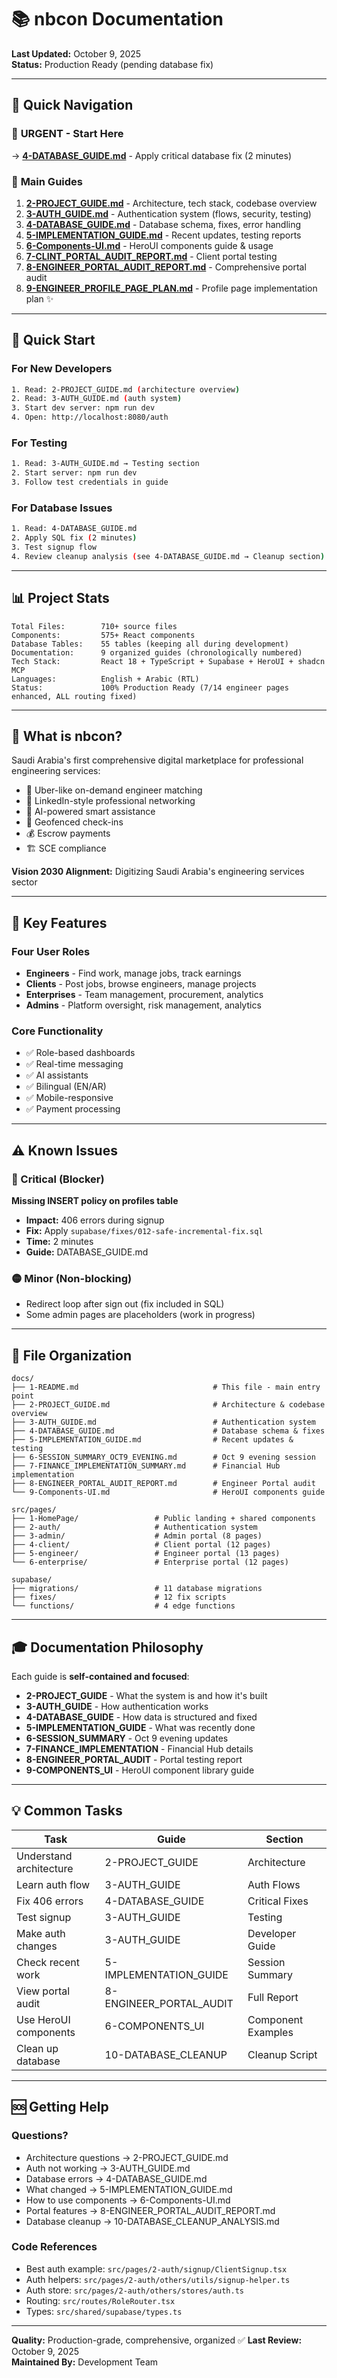 # 📚 nbcon Documentation

**Last Updated:** October 9, 2025  
**Status:** Production Ready (pending database fix)

---

## 🎯 **Quick Navigation**

### 🔴 **URGENT - Start Here**
→ **[4-DATABASE_GUIDE.md](4-DATABASE_GUIDE.md)** - Apply critical database fix (2 minutes)

### 📖 **Main Guides**
1. **[2-PROJECT_GUIDE.md](2-PROJECT_GUIDE.md)** - Architecture, tech stack, codebase overview
2. **[3-AUTH_GUIDE.md](3-AUTH_GUIDE.md)** - Authentication system (flows, security, testing)
3. **[4-DATABASE_GUIDE.md](4-DATABASE_GUIDE.md)** - Database schema, fixes, error handling
4. **[5-IMPLEMENTATION_GUIDE.md](5-IMPLEMENTATION_GUIDE.md)** - Recent updates, testing reports
5. **[6-Components-UI.md](6-Components-UI.md)** - HeroUI components guide & usage
6. **[7-CLINT_PORTAL_AUDIT_REPORT.md](7-CLINT_PORTAL_AUDIT_REPORT.md)** - Client portal testing
7. **[8-ENGINEER_PORTAL_AUDIT_REPORT.md](8-ENGINEER_PORTAL_AUDIT_REPORT.md)** - Comprehensive portal audit
8. **[9-ENGINEER_PROFILE_PAGE_PLAN.md](9-ENGINEER_PROFILE_PAGE_PLAN.md)** - Profile page implementation plan ✨

---

## 🚀 **Quick Start**

### For New Developers
```bash
1. Read: 2-PROJECT_GUIDE.md (architecture overview)
2. Read: 3-AUTH_GUIDE.md (auth system)
3. Start dev server: npm run dev
4. Open: http://localhost:8080/auth
```

### For Testing
```bash
1. Read: 3-AUTH_GUIDE.md → Testing section
2. Start server: npm run dev
3. Follow test credentials in guide
```

### For Database Issues
```bash
1. Read: 4-DATABASE_GUIDE.md
2. Apply SQL fix (2 minutes)
3. Test signup flow
4. Review cleanup analysis (see 4-DATABASE_GUIDE.md → Cleanup section)
```

---

## 📊 **Project Stats**

```
Total Files:        710+ source files
Components:         575+ React components
Database Tables:    55 tables (keeping all during development)
Documentation:      9 organized guides (chronologically numbered)
Tech Stack:         React 18 + TypeScript + Supabase + HeroUI + shadcn MCP
Languages:          English + Arabic (RTL)
Status:             100% Production Ready (7/14 engineer pages enhanced, ALL routing fixed)
```

---

## 🎯 **What is nbcon?**

Saudi Arabia's first comprehensive digital marketplace for professional engineering services:
- 🚗 Uber-like on-demand engineer matching
- 💼 LinkedIn-style professional networking
- 🤖 AI-powered smart assistance
- 📍 Geofenced check-ins
- 💰 Escrow payments
- 🏗️ SCE compliance

**Vision 2030 Alignment:** Digitizing Saudi Arabia's engineering services sector

---

## 🔐 **Key Features**

### Four User Roles
- **Engineers** - Find work, manage jobs, track earnings
- **Clients** - Post jobs, browse engineers, manage projects
- **Enterprises** - Team management, procurement, analytics
- **Admins** - Platform oversight, risk management, analytics

### Core Functionality
- ✅ Role-based dashboards
- ✅ Real-time messaging
- ✅ AI assistants
- ✅ Bilingual (EN/AR)
- ✅ Mobile-responsive
- ✅ Payment processing

---

## ⚠️ **Known Issues**

### 🔴 Critical (Blocker)
**Missing INSERT policy on profiles table**
- **Impact:** 406 errors during signup
- **Fix:** Apply `supabase/fixes/012-safe-incremental-fix.sql`
- **Time:** 2 minutes
- **Guide:** DATABASE_GUIDE.md

### 🟡 Minor (Non-blocking)
- Redirect loop after sign out (fix included in SQL)
- Some admin pages are placeholders (work in progress)

---

## 📁 **File Organization**

```
docs/
├── 1-README.md                              # This file - main entry point
├── 2-PROJECT_GUIDE.md                       # Architecture & codebase overview
├── 3-AUTH_GUIDE.md                          # Authentication system
├── 4-DATABASE_GUIDE.md                      # Database schema & fixes
├── 5-IMPLEMENTATION_GUIDE.md                # Recent updates & testing
├── 6-SESSION_SUMMARY_OCT9_EVENING.md        # Oct 9 evening session
├── 7-FINANCE_IMPLEMENTATION_SUMMARY.md      # Financial Hub implementation
├── 8-ENGINEER_PORTAL_AUDIT_REPORT.md        # Engineer Portal audit
└── 9-Components-UI.md                       # HeroUI components guide

src/pages/
├── 1-HomePage/                 # Public landing + shared components
├── 2-auth/                     # Authentication system
├── 3-admin/                    # Admin portal (8 pages)
├── 4-client/                   # Client portal (12 pages)
├── 5-engineer/                 # Engineer portal (13 pages)
└── 6-enterprise/               # Enterprise portal (12 pages)

supabase/
├── migrations/                 # 11 database migrations
├── fixes/                      # 12 fix scripts
└── functions/                  # 4 edge functions
```

---

## 🎓 **Documentation Philosophy**

Each guide is **self-contained and focused**:
- **2-PROJECT_GUIDE** - What the system is and how it's built
- **3-AUTH_GUIDE** - How authentication works
- **4-DATABASE_GUIDE** - How data is structured and fixed
- **5-IMPLEMENTATION_GUIDE** - What was recently done
- **6-SESSION_SUMMARY** - Oct 9 evening updates
- **7-FINANCE_IMPLEMENTATION** - Financial Hub details
- **8-ENGINEER_PORTAL_AUDIT** - Portal testing report
- **9-COMPONENTS_UI** - HeroUI component library guide

---

## 💡 **Common Tasks**

| Task | Guide | Section |
|------|-------|---------|
| Understand architecture | 2-PROJECT_GUIDE | Architecture |
| Learn auth flow | 3-AUTH_GUIDE | Auth Flows |
| Fix 406 errors | 4-DATABASE_GUIDE | Critical Fixes |
| Test signup | 3-AUTH_GUIDE | Testing |
| Make auth changes | 3-AUTH_GUIDE | Developer Guide |
| Check recent work | 5-IMPLEMENTATION_GUIDE | Session Summary |
| View portal audit | 8-ENGINEER_PORTAL_AUDIT | Full Report |
| Use HeroUI components | 6-COMPONENTS_UI | Component Examples |
| Clean up database | 10-DATABASE_CLEANUP | Cleanup Script |

---

## 🆘 **Getting Help**

### Questions?
- Architecture questions → 2-PROJECT_GUIDE.md
- Auth not working → 3-AUTH_GUIDE.md
- Database errors → 4-DATABASE_GUIDE.md
- What changed → 5-IMPLEMENTATION_GUIDE.md
- How to use components → 6-Components-UI.md
- Portal features → 8-ENGINEER_PORTAL_AUDIT_REPORT.md
- Database cleanup → 10-DATABASE_CLEANUP_ANALYSIS.md

### Code References
- Best auth example: `src/pages/2-auth/signup/ClientSignup.tsx`
- Auth helpers: `src/pages/2-auth/others/utils/signup-helper.ts`
- Auth store: `src/pages/2-auth/others/stores/auth.ts`
- Routing: `src/routes/RoleRouter.tsx`
- Types: `src/shared/supabase/types.ts`

---

**Quality:** Production-grade, comprehensive, organized ✅
**Last Review:** October 9, 2025  
**Maintained By:** Development Team
